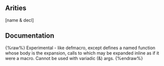 ## Arities
[name & decl]

## Documentation
{%raw%}
Experimental - like defmacro, except defines a named function whose
  body is the expansion, calls to which may be expanded inline as if
  it were a macro. Cannot be used with variadic (&) args.
{%endraw%}

